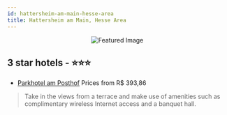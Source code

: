 ```yaml
---
id: hattersheim-am-main-hesse-area
title: Hattersheim am Main, Hesse Area
---
```


<center><img src="https://i.travelapi.com/hotels/2000000/1200000/1197300/1197300/a0a4ccc4_z.jpg" alt="Featured Image" /></center>


##  3 star hotels - ⭐️⭐️⭐️

-    [Parkhotel am Posthof](https://us.hurb.com/hotels/hattersheim-am-main/parkhotel-am-posthof-JNP-JP151924?cmp=18055) Prices from R$ 393,86
   > Take in the views from a terrace and make use of amenities such as complimentary wireless Internet access and a banquet hall.
